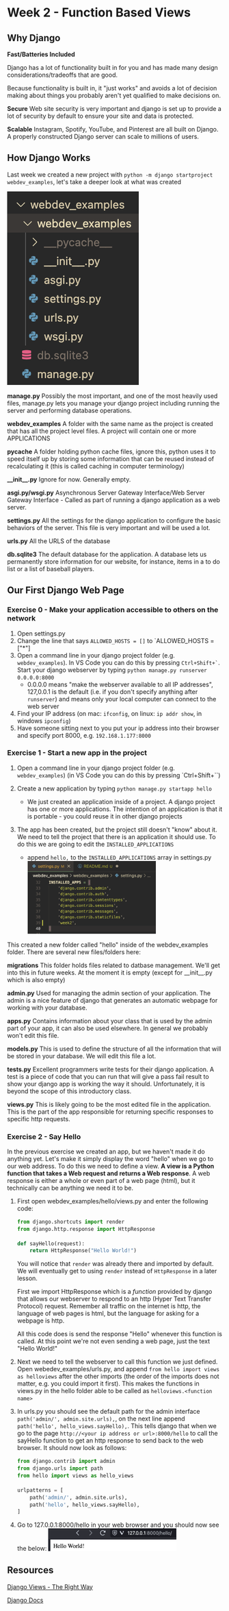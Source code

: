 # Week 2 - Function Based Views 

## Why Django

**Fast/Batteries Included**

Django has a lot of functionality built in for you and has made many design considerations/tradeoffs that are good. 

Because functionality is built in, it "just works" and avoids a lot of decision making about things you probably aren't yet qualified to make decisions on.

**Secure**
Web site security is very important and django is set up to provide a lot of security by default to ensure your site and data is protected.


**Scalable**
Instagram, Spotify, YouTube, and Pinterest are all built on Django. A properly constructed Django server can scale to millions of users.

## How Django Works

Last week we created a new project with `python -m django startproject webdev_examples`, let's take a deeper look at what was created

![Django Created Files](DjangoFiles.png)

**manage.py** Possibly the most important, and one of the most heavily used files, manage.py lets you manage your django project including running the server and performing database operations.

**webdev_examples** A folder with the same name as the project is created that has all the project level files. A project will contain one or more APPLICATIONS

**__pycache__** A folder holding python cache files, ignore this, python uses it to speed itself up by storing some information that can be reused instead of recalculating it (this is called caching in computer terminology)

**\_\_init\_\_.py** Ignore for now. Generally empty.

**asgi.py/wsgi.py** Asynchronous Server Gateway Interface/Web Server Gateway Interface - Called as part of running a django application as a web server.

**settings.py** All the settings for the django application to configure the basic behaviors of the server. This file is very important and will be used a lot.

**urls.py** All the URLS of the database 

**db.sqlite3** The default database for the application. A database lets us permanently store information for our website, for instance, items in a to do list or a list of baseball players.

## Our First Django Web Page

### Exercise 0 - Make your application accessible to others on the network

1. Open settings.py 
1. Change the line that says `ALLOWED_HOSTS = []` to `ALLOWED_HOSTS = ["*"]
1. Open a command line in your django project folder (e.g. `webdev_examples`). In VS Code you can do this by pressing `` Ctrl+Shift+` ``. Start your django webserver by typing `python manage.py runserver 0.0.0.0:8000`
    - 0.0.0.0 means "make the webserver available to all IP addresses", 127,0.0.1 is the default (i.e. if you don't specify anything after `runserver`) and means only your local computer can connect to the web server
1. Find your IP address (on mac: `ifconfig`, on linux: `ip addr show`, in windows `ipconfig`)
1. Have someone sitting next to you put your ip address into their browser and specify port 8000, e.g. `192.168.1.177:8000`

### Exercise 1 - Start a new app in the project

1. Open a command line in your django project folder (e.g. `webdev_examples`) (in VS Code you can do this by pressing `Ctrl+Shift+\``)
1. Create a new application by typing `python manage.py startapp hello`
    - We just created an application inside of a project. A django project has one or more applications. The intention of an application is that it is portable - you could reuse it in other django projects

1. The app has been created, but the project still doesn't "know" about it. We need to tell the project that there is an application it should use. To do this we are going to edit the `INSTALLED_APPLICATIONS`
    - append `hello,` to the `INSTALLED_APPLICATIONS` array in settings.py
[<img src="installed-applications.png" width="300"/>](installed-applications.png)

This created a new folder called "hello" inside of the webdev_examples folder. There are several new files/folders here: 

**migrations** This folder holds files related to datbase management. We'll get into this in future weeks. At the moment it is empty (except for \_\_init__.py which is also empty)

**admin.py** Used for managing the admin section of your application. The admin is a nice feature of django that generates an automatic webpage for working with your database.

**apps.py** Contains information about your class that is used by the admin part of your app, it can also be used elsewhere. In general we probably won't edit this file.

**models.py** This is used to define the structure of all the information that will be stored in your database. We will edit this file a lot.

**tests.py** Excellent programmers write tests for their django application. A test is a piece of code that you can run that will give a pass fail result to show your django app is working the way it should. Unfortunately, it is beyond the scope of this introductory class.

**views.py** This is likely going to be the most edited file in the application. This is the part of the app responsible for returning specific responses to specific http requests.

### Exercise 2 - Say Hello

In the previous exercise we created an app, but we haven't made it do anything yet. Let's make it simply display the word "hello" when we go to our web address. To do this we need to define a view. **A view is a Python function that takes a Web request and returns a Web response**. A web response is either a whole or even part of a web page (html), but it technically can be anything we need it to be.

1. First open webdev_examples/hello/views.py and enter the following code:
    ```python
    from django.shortcuts import render
    from django.http.response import HttpResponse 

    def sayHello(request):
        return HttpResponse("Hello World!")
    ```
    You will notice that `render` was already there and imported by default. We will eventually get to using `render` instead of `HttpResponse` in a later lesson.

    First we import HttpResponse which is a *function* provided by django that allows our webserver to respond to an http (Hyper Text Transfer Protocol) request. Remember all traffic on the internet is http, the language of web pages is html, but the language for asking for a webpage is http.

    All this code does is send the response "Hello" whenever this function is called. At this point we're not even sending a web page, just the text "Hello World!"

2. Next we need to tell the webserver to call this function we just defined. Open webedev_examples/urls.py, and append `from hello import views as helloviews` after the other imports (the order of the imports does not matter, e.g. you could import it first). This makes the functions in views.py in the hello folder able to be called as `helloviews.<function name>`

1. In urls.py you should see the default path for the admin interface `path('admin/', admin.site.urls),`, on the next line append `path('hello', hello_views.sayHello),`. This tells django that when we go to the page `http://<your ip address or url>:8000/hello` to call the sayHello function to get an http response to send back to the web browser. It should now look as follows:
    ```python
    from django.contrib import admin
    from django.urls import path
    from hello import views as hello_views

    urlpatterns = [
        path('admin/', admin.site.urls),
        path('hello', hello_views.sayHello),
    ]
    ```
    
1. Go to 127.0.0.1:8000/hello in your web browser and you should now see the below:
    [<img src="hello-world.png" width="300"/>](installed-applications.png)

## Resources

[Django Views - The Right Way](https://spookylukey.github.io/django-views-the-right-way/the-pattern.html)

[Django Docs](https://docs.djangoproject.com/en/5.1/)
